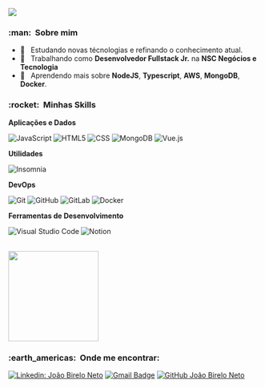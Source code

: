 
![](https://komarev.com/ghpvc/?username=jaopanes&color=006bed)

<h3> :man: &nbsp;Sobre mim </h3>

- 🤔 &nbsp; Estudando novas técnologias e refinando o conhecimento atual.
- 💼 &nbsp; Trabalhando como **Desenvolvedor Fullstack Jr.** na **NSC Negócios e Tecnologia**
- 🌱 &nbsp; Aprendendo mais sobre **NodeJS**, **Typescript**, **AWS**, **MongoDB**, **Docker**.

<h3> :rocket: &nbsp;Minhas Skills </h3>

**Aplicações e Dados**

  ![JavaScript](https://img.shields.io/badge/-JavaScript-333333?style=flat&logo=javascript)
  ![HTML5](https://img.shields.io/badge/-HTML5-333333?style=flat&logo=HTML5)
  ![CSS](https://img.shields.io/badge/-CSS-333333?style=flat&logo=CSS3&logoColor=1572B6)
  ![MongoDB](https://img.shields.io/badge/-MongoDB-333333?style=flat&logo=mongodb)
  ![Vue.js](https://img.shields.io/badge/-Vue.js-333333?style=flat&logo=vue.js)

**Utilidades**

  ![Insomnia](https://img.shields.io/badge/-Insomnia-333333?style=flat&logo=insomnia)

**DevOps**

  ![Git](https://img.shields.io/badge/-Git-333333?style=flat&logo=git)
  ![GitHub](https://img.shields.io/badge/-GitHub-333333?style=flat&logo=github)
  ![GitLab](https://img.shields.io/badge/-Gitlab-333333?style=flat&logo=gitlab)
  ![Docker](https://img.shields.io/badge/-Docker-333333?style=flat&logo=docker)

**Ferramentas de Desenvolvimento**

  ![Visual Studio Code](https://img.shields.io/badge/-Visual%20Studio%20Code-333333?style=flat&logo=visual-studio-code&logoColor=007ACC)
  ![Notion](https://img.shields.io/badge/-Notion-333333?style=flat&logo=notion&logoColor=007ACC)

<br/>

<a href="https://github.com/jaopanes">
  <img height="180em" src="https://github-readme-stats.vercel.app/api?username=jaopanes&theme=dracula&show_icons=true" />
</a>

<br/>

<h3> :earth_americas: &nbsp;Onde me encontrar: </h3> 

[![Linkedin: João Birelo Neto](https://img.shields.io/badge/-João-blue?style=flat-square&logo=Linkedin&logoColor=white&link=https://www.linkedin.com/in/joaobireloneto/)](https://www.linkedin.com/in/joaobireloneto/)
[![Gmail Badge](https://img.shields.io/badge/-njoao6016@gmail.com-006bed?style=flat-square&logo=Gmail&logoColor=white&link=mailto:njoao6016@gmail.com)](mailto:njoao6016@gmal.com)
[![GitHub João Birelo Neto](https://img.shields.io/github/followers/jaopanes?label=follow&style=social)](https://github.com/jaopanes)
